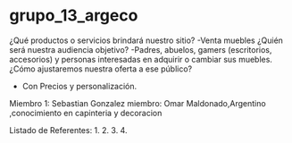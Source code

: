 # grupo_13_argeco

¿Qué productos o servicios brindará nuestro sitio?
   -Venta muebles 
¿Quién será nuestra audiencia objetivo?
   -Padres, abuelos, gamers (escritorios, accesorios) y personas interesadas en adquirir o cambiar sus muebles.
¿Cómo ajustaremos nuestra oferta a ese público?
   - Con Precios y personalización.
   
   Miembro 1: Sebastian Gonzalez
   miembro: Omar Maldonado,Argentino ,conocimiento en capinteria y decoracion

Listado de Referentes:
1.
2.
3.
4.
